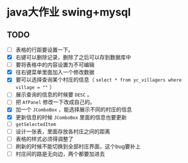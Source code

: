 # java大作业 swing+mysql

## TODO

- [ ] 表格的行距要设置一下。
- [x] 右键可以删除记录，删除了之后可以存到数据库中
- [ ] 要将表格中的内容设置为不可编辑
- [x] 往右键菜单里面加入一个修改数据
- [x] 要可以选择查询某个村庄的信息（ `select * from yc_villagers where village = ""` ）
- [ ] 展示查询的信息的时候要 `DESC` 。
- [ ] 把 `AfPanel` 修改一下改成自己的。
- [x] 加一个 `JComboBox` ，能选择展示不同的村庄的信息
- [x] 更新信息的时候 `JComboBox` 里面的信息也要更新
- [ ] `getSelectedItem` 
- [ ] 设计一张表，里面存放各村庄之间的距离
- [ ] 表格的样式必须得调整了
- [ ] 刷新的时候不能切换到全部村庄界面，这个bug要补上
- [ ] 村庄间的路是无向边，两个都要加进去
